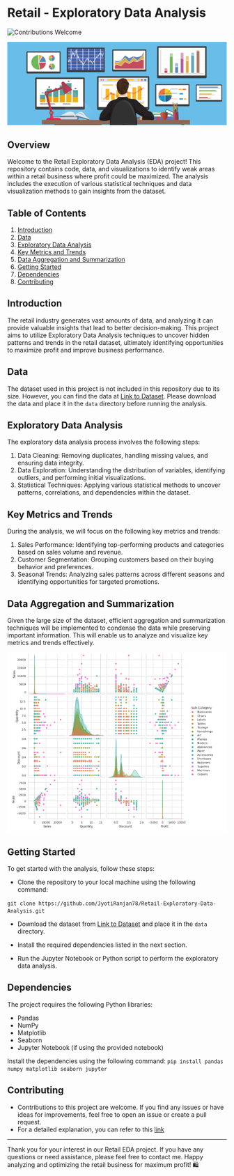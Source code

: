 # Retail - Exploratory Data Analysis 

![Contributions Welcome](https://img.shields.io/badge/contributions-welcome-brightgreen.svg?style=flat)
   
<p align="center">
    <img width="700" height="auto" src="images/Retail_Exploratory Data Analysis.png" alt="Alphanumeric Logo" />
</p>

## Overview

Welcome to the Retail Exploratory Data Analysis (EDA) project! This repository contains code, data, and visualizations to identify weak areas within a retail business where profit could be maximized. The analysis includes the execution of various statistical techniques and data visualization methods to gain insights from the dataset.

## Table of Contents

1. [Introduction](#introduction)
2. [Data](#data)
3. [Exploratory Data Analysis](#exploratory-data-analysis)
4. [Key Metrics and Trends](#key-metrics-and-trends)
5. [Data Aggregation and Summarization](#data-aggregation-and-summarization)
6. [Getting Started](#getting-started)
7. [Dependencies](#dependencies)
8. [Contributing](#contributing)

## Introduction

The retail industry generates vast amounts of data, and analyzing it can provide valuable insights that lead to better decision-making. This project aims to utilize Exploratory Data Analysis techniques to uncover hidden patterns and trends in the retail dataset, ultimately identifying opportunities to maximize profit and improve business performance.

## Data

The dataset used in this project is not included in this repository due to its size. However, you can find the data at [Link to Dataset](https://drive.google.com/file/d/1lV7is1B566UQPYzzY8R2ZmOritTW299S/view). Please download the data and place it in the `data` directory before running the analysis.

## Exploratory Data Analysis

The exploratory data analysis process involves the following steps:

1. Data Cleaning: Removing duplicates, handling missing values, and ensuring data integrity.
2. Data Exploration: Understanding the distribution of variables, identifying outliers, and performing initial visualizations.
3. Statistical Techniques: Applying various statistical methods to uncover patterns, correlations, and dependencies within the dataset.

## Key Metrics and Trends

During the analysis, we will focus on the following key metrics and trends:

1. Sales Performance: Identifying top-performing products and categories based on sales volume and revenue.
2. Customer Segmentation: Grouping customers based on their buying behavior and preferences.
3. Seasonal Trends: Analyzing sales patterns across different seasons and identifying opportunities for targeted promotions.

## Data Aggregation and Summarization

Given the large size of the dataset, efficient aggregation and summarization techniques will be implemented to condense the data while preserving important information. This will enable us to analyze and visualize key metrics and trends effectively.

<p align="center">
    <img width="700" height="auto" src="images/Retail_Exploratory Data Analysis_visualization.jpg" alt="Alphanumeric Logo" />
</p>

## Getting Started

To get started with the analysis, follow these steps:

- Clone the repository to your local machine using the following command:

```git clone https://github.com/JyotiRanjan78/Retail-Exploratory-Data-Analysis.git```

-  Download the dataset from [Link to Dataset](https://drive.google.com/file/d/1lV7is1B566UQPYzzY8R2ZmOritTW299S/view) and place it in the `data` directory.

- Install the required dependencies listed in the next section.

- Run the Jupyter Notebook or Python script to perform the exploratory data analysis.

## Dependencies

The project requires the following Python libraries:

- Pandas
- NumPy
- Matplotlib
- Seaborn
- Jupyter Notebook (if using the provided notebook)

Install the dependencies using the following command:
```pip install pandas numpy matplotlib seaborn jupyter```

## Contributing

- Contributions to this project are welcome. If you find any issues or have ideas for improvements, feel free to open an issue or create a pull request.
- For a detailed explanation, you can refer to this [link](https://youtu.be/_yM4PISGQ8Y)

---

Thank you for your interest in our Retail EDA project. If you have any questions or need assistance, please feel free to contact me.
Happy analyzing and optimizing the retail business for maximum profit! 🛍️

